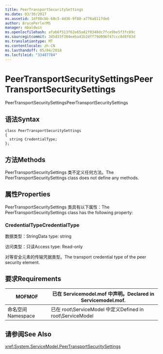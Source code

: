 ```yaml
---
title: PeerTransportSecuritySettings
ms.date: 03/30/2017
ms.assetid: 1df08cbb-68c5-4d36-9f88-a776a8117de8
author: BrucePerlerMS
manager: mbaldwin
ms.openlocfilehash: afab6f513f62e65a82f0348dc7fce9be5f3fc89c
ms.sourcegitcommit: 3d5d33f384eeba41b2dff79d096f47ccc8d8f03d
ms.translationtype: MT
ms.contentlocale: zh-CN
ms.lasthandoff: 05/04/2018
ms.locfileid: "33487784"
---
```

# <a name="peertransportsecuritysettings"></a><span data-ttu-id="ae5ab-102">PeerTransportSecuritySettings</span><span class="sxs-lookup"><span data-stu-id="ae5ab-102">PeerTransportSecuritySettings</span></span>
<span data-ttu-id="ae5ab-103">PeerTransportSecuritySettings</span><span class="sxs-lookup"><span data-stu-id="ae5ab-103">PeerTransportSecuritySettings</span></span>  
  
## <a name="syntax"></a><span data-ttu-id="ae5ab-104">语法</span><span class="sxs-lookup"><span data-stu-id="ae5ab-104">Syntax</span></span>  
  
```  
class PeerTransportSecuritySettings  
{  
  string CredentialType;  
};  
```  
  
## <a name="methods"></a><span data-ttu-id="ae5ab-105">方法</span><span class="sxs-lookup"><span data-stu-id="ae5ab-105">Methods</span></span>  
 <span data-ttu-id="ae5ab-106">PeerTransportSecuritySettings 类不定义任何方法。</span><span class="sxs-lookup"><span data-stu-id="ae5ab-106">The PeerTransportSecuritySettings class does not define any methods.</span></span>  
  
## <a name="properties"></a><span data-ttu-id="ae5ab-107">属性</span><span class="sxs-lookup"><span data-stu-id="ae5ab-107">Properties</span></span>  
 <span data-ttu-id="ae5ab-108">PeerTransportSecuritySettings 类具有以下属性：</span><span class="sxs-lookup"><span data-stu-id="ae5ab-108">The PeerTransportSecuritySettings class has the following property:</span></span>  
  
### <a name="credentialtype"></a><span data-ttu-id="ae5ab-109">CredentialType</span><span class="sxs-lookup"><span data-stu-id="ae5ab-109">CredentialType</span></span>  
 <span data-ttu-id="ae5ab-110">数据类型：String</span><span class="sxs-lookup"><span data-stu-id="ae5ab-110">Data type: string</span></span>  
  
 <span data-ttu-id="ae5ab-111">访问类型：只读</span><span class="sxs-lookup"><span data-stu-id="ae5ab-111">Access type: Read-only</span></span>  
  
 <span data-ttu-id="ae5ab-112">对等安全元素的传输凭据类型。</span><span class="sxs-lookup"><span data-stu-id="ae5ab-112">The transport credential type of the peer security element.</span></span>  
  
## <a name="requirements"></a><span data-ttu-id="ae5ab-113">要求</span><span class="sxs-lookup"><span data-stu-id="ae5ab-113">Requirements</span></span>  
  
|<span data-ttu-id="ae5ab-114">MOF</span><span class="sxs-lookup"><span data-stu-id="ae5ab-114">MOF</span></span>|<span data-ttu-id="ae5ab-115">已在 Servicemodel.mof 中声明。</span><span class="sxs-lookup"><span data-stu-id="ae5ab-115">Declared in Servicemodel.mof.</span></span>|  
|---------|-----------------------------------|  
|<span data-ttu-id="ae5ab-116">命名空间</span><span class="sxs-lookup"><span data-stu-id="ae5ab-116">Namespace</span></span>|<span data-ttu-id="ae5ab-117">已在 root\ServiceModel 中定义</span><span class="sxs-lookup"><span data-stu-id="ae5ab-117">Defined in root\ServiceModel</span></span>|  
  
## <a name="see-also"></a><span data-ttu-id="ae5ab-118">请参阅</span><span class="sxs-lookup"><span data-stu-id="ae5ab-118">See Also</span></span>  
 <xref:System.ServiceModel.PeerTransportSecuritySettings>

